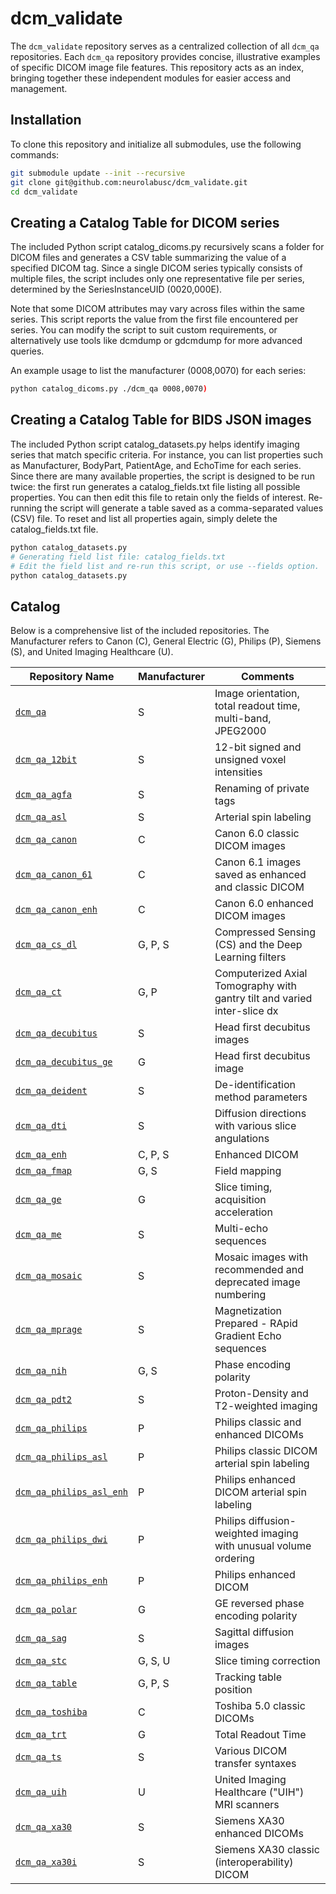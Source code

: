 # dcm_validate

The `dcm_validate` repository serves as a centralized collection of all `dcm_qa` repositories. Each `dcm_qa` repository provides concise, illustrative examples of specific DICOM image file features. This repository acts as an index, bringing together these independent modules for easier access and management.

## Installation

To clone this repository and initialize all submodules, use the following commands:

```bash
git submodule update --init --recursive
git clone git@github.com:neurolabusc/dcm_validate.git
cd dcm_validate
```

## Creating a Catalog Table for DICOM series

The included Python script catalog_dicoms.py recursively scans a folder for DICOM files and generates a CSV table summarizing the value of a specified DICOM tag. Since a single DICOM series typically consists of multiple files, the script includes only one representative file per series, determined by the SeriesInstanceUID (0020,000E).

Note that some DICOM attributes may vary across files within the same series. This script reports the value from the first file encountered per series. You can modify the script to suit custom requirements, or alternatively use tools like dcmdump or gdcmdump for more advanced queries.

An example usage to list the manufacturer (0008,0070) for each series:

```bash
python catalog_dicoms.py ./dcm_qa 0008,0070)
```

## Creating a Catalog Table for BIDS JSON images

The included Python script catalog_datasets.py helps identify imaging series that match specific criteria. For instance, you can list properties such as Manufacturer, BodyPart, PatientAge, and EchoTime for each series. Since there are many available properties, the script is designed to be run twice: the first run generates a catalog_fields.txt file listing all possible properties. You can then edit this file to retain only the fields of interest. Re-running the script will generate a table saved as a comma-separated values (CSV) file. To reset and list all properties again, simply delete the catalog_fields.txt file.

```bash
python catalog_datasets.py
# Generating field list file: catalog_fields.txt
# Edit the field list and re-run this script, or use --fields option.
python catalog_datasets.py
```

## Catalog

Below is a comprehensive list of the included repositories. The Manufacturer refers to Canon (C), General Electric (G), Philips (P), Siemens (S), and United Imaging Healthcare (U).

| Repository Name                                                             | Manufacturer   | Comments                                                                  |
|-----------------------------------------------------------------------------|----------------|---------------------------------------------------------------------------|
| [`dcm_qa`](https://github.com/neurolabusc/dcm_qa)                           | S              | Image orientation, total readout time, multi-band, JPEG2000               |
| [`dcm_qa_12bit`](https://github.com/neurolabusc/dcm_qa_12bit)               | S              | 12-bit signed and unsigned voxel intensities                              |
| [`dcm_qa_agfa`](https://github.com/neurolabusc/dcm_qa_agfa)                 | S              | Renaming of private tags                                                  |
| [`dcm_qa_asl`](https://github.com/neurolabusc/dcm_qa_asl)                   | S              | Arterial spin labeling                                                    |
| [`dcm_qa_canon`](https://github.com/neurolabusc/dcm_qa_canon)               | C              | Canon 6.0 classic DICOM images                                            |
| [`dcm_qa_canon_61`](https://github.com/neurolabusc/dcm_qa_canon_61)         | C              | Canon 6.1 images saved as enhanced and classic DICOM                      |
| [`dcm_qa_canon_enh`](https://github.com/neurolabusc/dcm_qa_canon_enh)       | C              | Canon 6.0 enhanced DICOM images                                           |
| [`dcm_qa_cs_dl`](https://github.com/neurolabusc/dcm_qa_cs_dl)               | G, P, S        | Compressed Sensing (CS) and the Deep Learning filters                     |
| [`dcm_qa_ct`](https://github.com/neurolabusc/dcm_qa_ct)                     | G, P           | Computerized Axial Tomography with gantry tilt and varied inter-slice dx  |
| [`dcm_qa_decubitus`](https://github.com/neurolabusc/dcm_qa_decubitus)       | S              | Head first decubitus images                                               |
| [`dcm_qa_decubitus_ge`](https://github.com/neurolabusc/dcm_qa_decubitus_ge) | G              | Head first decubitus image                                                |
| [`dcm_qa_deident`](https://github.com/neurolabusc/dcm_qa_deident)           | S              | De-identification method parameters                                       |
| [`dcm_qa_dti`](https://github.com/neurolabusc/dcm_qa_dti)                   | S              | Diffusion directions with various slice angulations                       |
| [`dcm_qa_enh`](https://github.com/neurolabusc/dcm_qa_enh)                   | C, P, S        | Enhanced DICOM                                                            |
| [`dcm_qa_fmap`](https://github.com/neurolabusc/dcm_qa_fmap)                 | G, S           | Field mapping                                                             |
| [`dcm_qa_ge`](https://github.com/neurolabusc/dcm_qa_ge)                     | G              | Slice timing, acquisition acceleration                                    |
| [`dcm_qa_me`](https://github.com/neurolabusc/dcm_qa_me)                     | S              | Multi-echo sequences                                                      |
| [`dcm_qa_mosaic`](https://github.com/neurolabusc/dcm_qa_mosaic)             | S              | Mosaic images with recommended and deprecated image numbering             |
| [`dcm_qa_mprage`](https://github.com/neurolabusc/dcm_qa_mprage)             | S              | Magnetization Prepared - RApid Gradient Echo sequences                    |
| [`dcm_qa_nih`](https://github.com/neurolabusc/dcm_qa_nih)                   | G, S           | Phase encoding polarity                                                   |
| [`dcm_qa_pdt2`](https://github.com/neurolabusc/dcm_qa_pdt2)                 | S              | Proton-Density and T2-weighted imaging                                    |
| [`dcm_qa_philips`](https://github.com/neurolabusc/dcm_qa_philips)           | P              | Philips classic and enhanced DICOMs                                       |
| [`dcm_qa_philips_asl`](https://github.com/neurolabusc/dcm_qa_philips_asl)   | P              | Philips classic DICOM arterial spin labeling                              |
| [`dcm_qa_philips_asl_enh`](https://github.com/neurolabusc/dcm_qa_philips_asl_enh) | P        | Philips enhanced DICOM arterial spin labeling                             |
| [`dcm_qa_philips_dwi`](https://github.com/neurolabusc/dcm_qa_philips_dwi)   | P              | Philips diffusion-weighted imaging with unusual volume ordering           |
| [`dcm_qa_philips_enh`](https://github.com/neurolabusc/dcm_qa_philips_enh)   | P              | Philips enhanced DICOM                                                    |
| [`dcm_qa_polar`](https://github.com/neurolabusc/dcm_qa_polar)               | G              | GE reversed phase encoding polarity                                       |
| [`dcm_qa_sag`](https://github.com/neurolabusc/dcm_qa_sag)                   | S              | Sagittal diffusion images                                                 |
| [`dcm_qa_stc`](https://github.com/neurolabusc/dcm_qa_stc)                   | G, S, U        | Slice timing correction                                                   |
| [`dcm_qa_table`](https://github.com/neurolabusc/dcm_qa_table)               | G, P, S        | Tracking table position                                                   |
| [`dcm_qa_toshiba`](https://github.com/neurolabusc/dcm_qa_toshiba)           | C              | Toshiba 5.0 classic DICOMs                                                |
| [`dcm_qa_trt`](https://github.com/neurolabusc/dcm_qa_trt)                   | G              | Total Readout Time                                                        |
| [`dcm_qa_ts`](https://github.com/neurolabusc/dcm_qa_ts)                     | S              | Various DICOM transfer syntaxes                                           |
| [`dcm_qa_uih`](https://github.com/neurolabusc/dcm_qa_uih)                   | U              | United Imaging Healthcare ("UIH") MRI scanners                            |
| [`dcm_qa_xa30`](https://github.com/neurolabusc/dcm_qa_xa30)                 | S              | Siemens XA30 enhanced DICOMs                                              |
| [`dcm_qa_xa30i`](https://github.com/neurolabusc/dcm_qa_xa30i)               | S              | Siemens XA30 classic (interoperability) DICOM                             |


